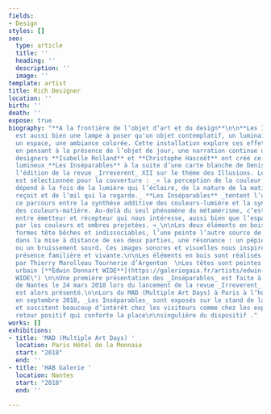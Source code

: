 ```yaml
---
fields:
- Design
styles: []
seo:
  type: article
  title: ''
  heading: ''
  description: ''
  image: ''
template: artist
title: Rich Designer
location: ''
birth: ''
death: ''
expose: true
biography: "**A la frontière de l’objet d’art et du design**\n\n**Les Inséparables**
  est aussi bien une lampe à poser qu'un objet contemplatif, un luminaire produisant
  un espace, une ambiance colorée. Cette installation explore ces effets de nuit tout
  en pensant à la présence de l’objet de jour, une narration continue dans le temps...\n\nLes
  designers **Isabelle Rolland** et **Christophe Hascoët** ont créé ce dispositif
  lumineux **Les Inséparables** à la suite d’une carte blanche de Denis Esnault pour
  l’édition de la revue _Irreverent_ XII sur le thème des Illusions. Leur proposition
  est sélectionnée pour la couverture : _« la perception de la couleur d’un objet
  dépend à la fois de la lumière qui l’éclaire, de la nature de la matière qui la
  reçoit et de l’œil qui la regarde._ **Les Inséparables** _tentent l’expérience de
  ce parcours entre la synthèse additive des couleurs-lumière et la synthèse soustractive
  des couleurs-matière. Au-delà du seul phénomène du métamérisme, c’est le dialogue
  entre émetteur et récepteur qui nous intéresse, aussi bien que l’espace qui se crée
  par les couleurs et ombres projetées. »_\n\nLes deux éléments en bois de noyer,
  formes tête bêches et indissociables, l’une peinte l’autre source de lumière, fabriquent
  dans la mise à distance de ses deux parties, une résonance : un pépiement multicolore
  ou un bruissement sourd. Ces images sonores et visuelles nous inspirent aussi une
  présence familière et vivante.\n\nLes éléments en bois sont réalisés artisanalement
  par Thierry Marolleau Tournerie d’Argenton  \nLes têtes sont peintes par l’artiste
  urbain [**Edwin Donnart WIDE**](https://galeriegaia.fr/artists/edwin-wide/ \"EDWIN
  WIDE\") \n\nUne première présentation des _Inséparables_ est faite à la HAB galerie
  de Nantes le 24 mars 2018 lors du lancement de la revue _Irreverent_ XII, un prototype
  est alors présenté.\n\nLors du MAD (Multiple Art Days) à Paris à l’hôtel de la Monnaie
  en septembre 2018, _Les Inséparables_ sont exposés sur le stand de la revue Irreverent
  et suscitent beaucoup d’intérêt chez les visiteurs comme chez les exposants. Un
  retour positif qui conforte la place\n\nsingulière du dispositif ."
works: []
exhibitions:
- title: 'MAD (Multiple Art Days) '
  location: Paris Hôtel de la Monnaie
  start: "2018"
  end: ''
- title: 'HAB Galerie '
  location: Nantes
  start: "2018"
  end: ''

---
```


